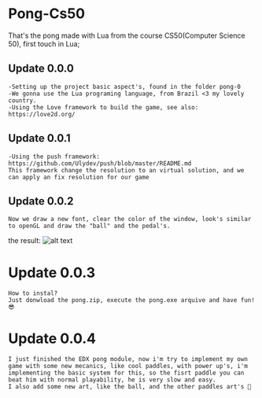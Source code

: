 # Pong-Cs50
That's the pong made with Lua from the course CS50(Computer Science 50), first touch in Lua;

## Update 0.0.0
    -Setting up the project basic aspect's, found in the folder pong-0
    -We gonna use the Lua programing language, from Brazil <3 my lovely country.
    -Using the Love framework to build the game, see also: https://love2d.org/

## Update 0.0.1
    -Using the push framework: https://github.com/Ulydev/push/blob/master/README.md
    This framework change the resolution to an virtual solution, and we can apply an fix resolution for our game
## Update 0.0.2
    Now we draw a new font, clear the color of the window, look's similar to openGL and draw the "ball" and the pedal's.

the result:
    ![alt text](image-1.png)

# Update 0.0.3
    How to instal?
    Just donwload the pong.zip, execute the pong.exe arquive and have fun! 😎

# Update 0.0.4
    I just finished the EDX pong module, now i'm try to implement my own game with some new mecanics, like cool paddles, with power up's, i'm implementing the basic system for this, so the fisrt paddle you can beat him with normal playability, he is very slow and easy.
    I also add some new art, like the ball, and the other paddles art's 🎨